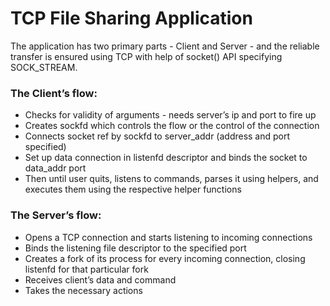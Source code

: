 # TCP File Sharing Application

The application has two primary parts - Client and Server - and the reliable transfer is ensured using TCP with help of socket() API specifying SOCK_STREAM.

### The Client’s flow:

* Checks for validity of arguments - needs server’s ip and port to fire up
* Creates sockfd which controls the flow or the control of the connection
* Connects socket ref by sockfd to server_addr (address and port specified)
* Set up data connection in listenfd descriptor and binds the socket to data_addr port
* Then until user quits, listens to commands, parses it using helpers, and executes them using the respective helper functions

### The Server’s flow:
* Opens a TCP connection and starts listening to incoming connections
* Binds the listening file descriptor to the specified port
* Creates a fork of its process for every incoming connection, closing listenfd for that particular fork
* Receives client’s data and command
* Takes the necessary actions
